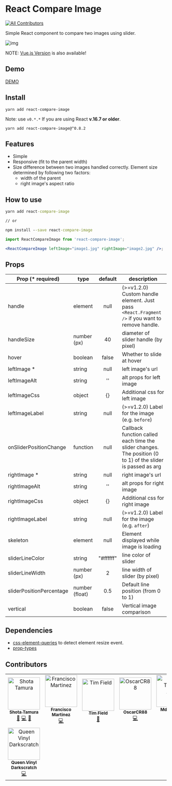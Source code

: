 # React Compare Image

[![All Contributors](https://img.shields.io/badge/all_contributors-8-orange.svg?style=flat-square)](#contributors-)

Simple React component to compare two images using slider.

![img](https://react-compare-image.yuuniworks.com/anime.gif)

NOTE: [Vue.js Version](https://github.com/junkboy0315/vue-compare-image) is also available!

## Demo

[DEMO](https://react-compare-image.yuuniworks.com/)

## Install

`yarn add react-compare-image`

Note: use `v0.*.*` If you are using React **v.16.7 or older**.

`yarn add react-compare-image@^0.8.2`

## Features

- Simple
- Responsive (fit to the parent width)
- Size difference between two images handled correctly. Element size determined by following two factors:
  - width of the parent
  - right image's aspect ratio

## How to use

```cmd
yarn add react-compare-image

// or

npm install --save react-compare-image
```

```jsx
import ReactCompareImage from 'react-compare-image';

<ReactCompareImage leftImage="image1.jpg" rightImage="image2.jpg" />;
```

## Props

| Prop (\* required)       | type           |  default  | description                                                                                                 |
| ------------------------ | -------------- | :-------: | ----------------------------------------------------------------------------------------------------------- |
| handle                   | element        |   null    | (>=v1.2.0) Custom handle element. Just pass `<React.Fragment />` if you want to remove handle.              |
| handleSize               | number (px)    |    40     | diameter of slider handle (by pixel)                                                                        |
| hover                    | boolean        |   false   | Whether to slide at hover                                                                                   |
| leftImage \*             | string         |   null    | left image's url                                                                                            |
| leftImageAlt             | string         |    ''     | alt props for left image                                                                                    |
| leftImageCss             | object         |    {}     | Additional css for left image                                                                               |
| leftImageLabel           | string         |   null    | (>=v1.2.0) Label for the image (e.g. `before`)                                                              |
| onSliderPositionChange   | function       |   null    | Callback function called each time the slider changes. The position (0 to 1) of the slider is passed as arg |
| rightImage \*            | string         |   null    | right image's url                                                                                           |
| rightImageAlt            | string         |    ''     | alt props for right image                                                                                   |
| rightImageCss            | object         |    {}     | Additional css for right image                                                                              |
| rightImageLabel          | string         |   null    | (>=v1.2.0) Label for the image (e.g. `after`)                                                               |
| skeleton                 | element        |   null    | Element displayed while image is loading                                                                    |
| sliderLineColor          | string         | "#ffffff" | line color of slider                                                                                        |
| sliderLineWidth          | number (px)    |     2     | line width of slider (by pixel)                                                                             |
| sliderPositionPercentage | number (float) |    0.5    | Default line position (from 0 to 1)                                                                         |
| vertical                 | boolean        |   false   | Vertical image comparison                                                                                   |

## Dependencies

- [css-element-queries](https://github.com/marcj/css-element-queries) to detect element resize event.
- [prop-types](https://www.npmjs.com/package/prop-types)

## Contributors

<!-- ALL-CONTRIBUTORS-LIST:START - Do not remove or modify this section -->
<!-- prettier-ignore-start -->
<!-- markdownlint-disable -->
<table>
  <tr>
    <td align="center"><a href="https://www.yuuniworks.com/"><img src="https://avatars0.githubusercontent.com/u/10986861?v=4" width="100px;" alt="Shota Tamura"/><br /><sub><b>Shota Tamura</b></sub></a><br /><a href="https://github.com/junkboy0315/react-compare-image/issues?q=author%3Ajunkboy0315" title="Bug reports">🐛</a> <a href="https://github.com/junkboy0315/react-compare-image/commits?author=junkboy0315" title="Code">💻</a> <a href="https://github.com/junkboy0315/react-compare-image/commits?author=junkboy0315" title="Documentation">📖</a></td>
    <td align="center"><a href="http://franciscomartinez.website"><img src="https://avatars1.githubusercontent.com/u/20175841?v=4" width="100px;" alt="Francisco Martinez"/><br /><sub><b>Francisco Martinez</b></sub></a><br /><a href="https://github.com/junkboy0315/react-compare-image/commits?author=francismartinez" title="Code">💻</a></td>
    <td align="center"><a href="https://github.com/tim-field"><img src="https://avatars3.githubusercontent.com/u/1326910?v=4" width="100px;" alt="Tim Field"/><br /><sub><b>Tim Field</b></sub></a><br /><a href="https://github.com/junkboy0315/react-compare-image/issues?q=author%3Atim-field" title="Bug reports">🐛</a></td>
    <td align="center"><a href="https://github.com/OscarCR88"><img src="https://avatars0.githubusercontent.com/u/42785228?v=4" width="100px;" alt="OscarCR88"/><br /><sub><b>OscarCR88</b></sub></a><br /><a href="https://github.com/junkboy0315/react-compare-image/commits?author=OscarCR88" title="Code">💻</a></td>
    <td align="center"><a href="https://github.com/tasnimAlam"><img src="https://avatars1.githubusercontent.com/u/22883823?v=4" width="100px;" alt="Md. Tasnim Alam"/><br /><sub><b>Md. Tasnim Alam</b></sub></a><br /><a href="https://github.com/junkboy0315/react-compare-image/commits?author=tasnimAlam" title="Code">💻</a></td>
    <td align="center"><a href="https://github.com/janedotbiz"><img src="https://avatars2.githubusercontent.com/u/5113432?v=4" width="100px;" alt="Jane Meredith"/><br /><sub><b>Jane Meredith</b></sub></a><br /><a href="https://github.com/junkboy0315/react-compare-image/commits?author=janedotbiz" title="Code">💻</a></td>
    <td align="center"><a href="https://github.com/teddywsi"><img src="https://avatars2.githubusercontent.com/u/49923665?v=4" width="100px;" alt="teddywsi"/><br /><sub><b>teddywsi</b></sub></a><br /><a href="https://github.com/junkboy0315/react-compare-image/commits?author=teddywsi" title="Code">💻</a></td>
  </tr>
  <tr>
    <td align="center"><a href="http://www.queengoob.org"><img src="https://avatars1.githubusercontent.com/u/5179191?v=4" width="100px;" alt="Queen Vinyl Darkscratch"/><br /><sub><b>Queen Vinyl Darkscratch</b></sub></a><br /><a href="https://github.com/junkboy0315/react-compare-image/commits?author=vinyldarkscratch" title="Code">💻</a></td>
  </tr>
</table>

<!-- markdownlint-enable -->
<!-- prettier-ignore-end -->

<!-- ALL-CONTRIBUTORS-LIST:END -->
